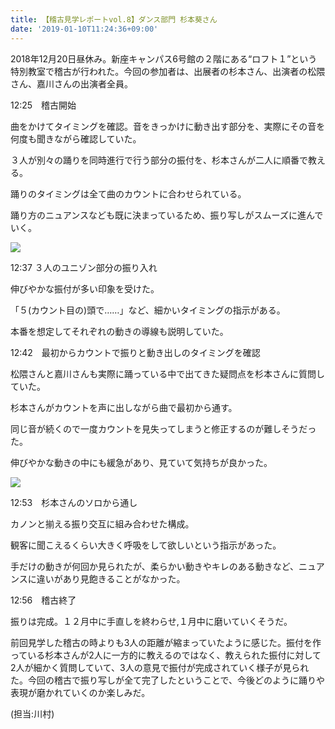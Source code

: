 ```yaml
---
title: 【稽古見学レポートvol.8】ダンス部門 杉本葵さん
date: '2019-01-10T11:24:36+09:00'
---
```

2018年12月20日昼休み。新座キャンパス6号館の２階にある“ロフト１”という特別教室で稽古が行われた。今回の参加者は、出展者の杉本さん、出演者の松隈さん、嘉川さんの出演者全員。



12:25　稽古開始

曲をかけてタイミングを確認。音をきっかけに動き出す部分を、実際にその音を何度も聞きながら確認していた。

３人が別々の踊りを同時進行で行う部分の振付を、杉本さんが二人に順番で教える。

踊りのタイミングは全て曲のカウントに合わせられている。

踊り方のニュアンスなども既に決まっているため、振り写しがスムーズに進んでいく。 

![](/img/杉本班②-1.jpg)

12:37 ３人のユニゾン部分の振り入れ

伸びやかな振付が多い印象を受けた。

「５(カウント目の)頭で……」など、細かいタイミングの指示がある。

本番を想定してそれぞれの動きの導線も説明していた。



12:42　最初からカウントで振りと動き出しのタイミングを確認

松隈さんと嘉川さんも実際に踊っている中で出てきた疑問点を杉本さんに質問していた。

杉本さんがカウントを声に出しながら曲で最初から通す。

同じ音が続くので一度カウントを見失ってしまうと修正するのが難しそうだった。

伸びやかな動きの中にも緩急があり、見ていて気持ちが良かった。

![](/img/杉本班②-2.jpg)

12:53　杉本さんのソロから通し

カノンと揃える振り交互に組み合わせた構成。

観客に聞こえるくらい大きく呼吸をして欲しいという指示があった。

手だけの動きが何回か見られたが、柔らかい動きやキレのある動きなど、ニュアンスに違いがあり見飽きることがなかった。



12:56　稽古終了

振りは完成。１２月中に手直しを終わらせ,１月中に磨いていくそうだ。



前回見学した稽古の時よりも3人の距離が縮まっていたように感じた。振付を作っている杉本さんが2人に一方的に教えるのではなく、教えられた振付に対して2人が細かく質問していて、3人の意見で振付が完成されていく様子が見られた。今回の稽古で振り写しが全て完了したということで、今後どのように踊りや表現が磨かれていくのか楽しみだ。

(担当:川村)

